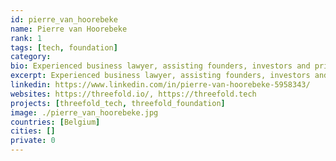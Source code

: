 ```yaml
---
id: pierre_van_hoorebeke
name: Pierre van Hoorebeke
rank: 1
tags: [tech, foundation]
category:
bio: Experienced business lawyer, assisting founders, investors and private companies on corporate, commercial and IP matters. Advising on venture capital and private equity transactions, capital restructurings, contribution and shareholders’ agreements, issuance of stock options, warrants, etc. Counselling in M&A and corporate transactions (including corporate restructuring, due diligence, share and asset deals, national and cross-border mergers, etc.); Drafting and negotiating complex commercial transactions (including NDA’s, distributor and reseller agreements, sale and lease agreements, license agreements, OEM agreements, etc.); Trusted corporate advisor (incorporation, director’s liability, corporate housekeeping, insolvency proceedings, liquidations, etc.). Legal Advisor fell in love with Threefold As a lawer I thrive in fast paced environments. ThreeFold is one of them where I get challenged enough but also add to a better world. 
excerpt: Experienced business lawyer, assisting founders, investors and private companies on corporate, commercial and IP matters.
linkedin: https://www.linkedin.com/in/pierre-van-hoorebeke-5958343/
websites: https://threefold.io/, https://threefold.tech
projects: [threefold_tech, threefold_foundation]
image: ./pierre_van_hoorebeke.jpg
countries: [Belgium]
cities: []
private: 0
---
```

